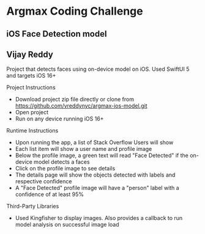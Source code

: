 # Argmax Coding Challenge
## iOS Face Detection model
## Vijay Reddy

Project that detects faces using on-device model on iOS.  Used SwiftUI 5 and targets iOS 16+

Project Instructions
- Download project zip file directly or clone from https://github.com/vreddynyc/argmax-ios-model.git
- Open project
- Run on any device running iOS 16+

Runtime Instructions
- Upon running the app, a list of Stack Overflow Users will show
- Each list item will show a user name and profile image
- Below the profile image, a green text will read "Face Detected" if the on-device model detects a faces
- Click on the profile image to see details
- The details page will show the objects detected with labels and respective confidence
- A "Face Detected" profile image will have a "person" label with a confidence of at least 95%

Third-Party Libraries
- Used Kingfisher to display images. Also provides a callback to run model analysis on successful image load
